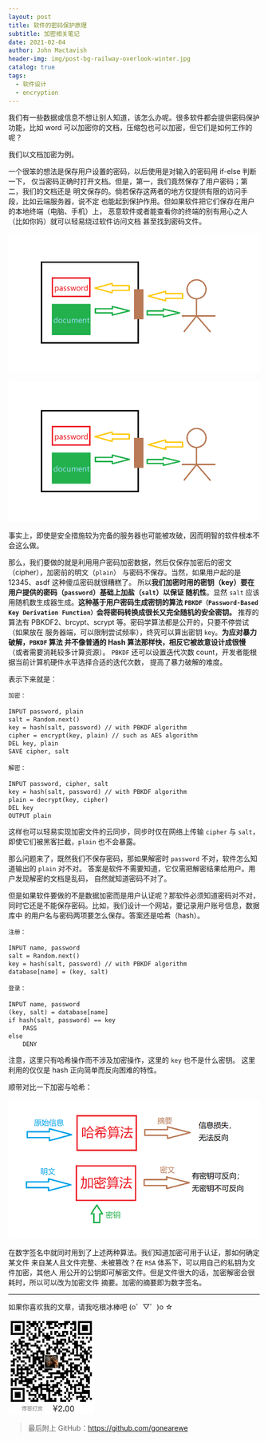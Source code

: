 ```yaml
---
layout: post
title: 软件的密码保护原理
subtitle: 加密相关笔记
date: 2021-02-04
author: John Mactavish
header-img: img/post-bg-railway-overlook-winter.jpg
catalog: true
tags:
  - 软件设计
  - encryption
---
```


我们有一些数据或信息不想让别人知道，该怎么办呢。很多软件都会提供密码保护
功能，比如 word 可以加密你的文档，压缩包也可以加密，但它们是如何工作的呢？

我们以文档加密为例。

一个很笨的想法是保存用户设置的密码，以后使用是对输入的密码用 if-else 判断一下，
仅当密码正确时打开文档。但是，第一，我们竟然保存了用户密码；第二，我们的文档还是
明文保存的。倘若保存这两者的地方仅提供有限的访问手段，比如云端服务器，说不定
也能起到保护作用。但如果软件把它们保存在用户的本地终端（电脑、手机）上，
恶意软件或者能查看你的终端的别有用心之人（比如你妈）就可以轻易绕过软件访问文档
甚至找到密码文件。

![1](https://raw.githubusercontent.com/gonearewe/gonearewe.github.io/master/img/post-2021-encryption-1.png)

![2](https://raw.githubusercontent.com/gonearewe/gonearewe.github.io/master/img/post-2021-encryption-1.png)

事实上，即使是安全措施较为完备的服务器也可能被攻破，因而明智的软件根本不会这么做。

那么，我们要做的就是利用用户密码加密数据，然后仅保存加密后的密文（cipher），加密前的明文（`plain`）
与密码不保存。当然，如果用户起的是 12345、asdf 这种傻瓜密码就很糟糕了。
所以**我们加密时用的密钥（key）要在用户提供的密码（`password`）基础上加盐（`salt`）以保证
随机性**。显然 `salt` 应该用随机数生成器生成。**这种基于用户密码生成密钥的算法 `PBKDF（Password-Based Key Derivation Function）`会将密码转换成很长又完全随机的安全密钥。**
推荐的算法有 PBKDF2、brcypt、scrypt 等。密码学算法都是公开的，只要不停尝试（如果放在
服务器端，可以限制尝试频率），终究可以算出密钥 `key`。**为应对暴力破解，`PBKDF` 算法
并不像普通的 Hash 算法那样快，相反它被故意设计成很慢**（或者需要消耗较多计算资源）。
`PBKDF` 还可以设置迭代次数 count，开发者能根据当前计算机硬件水平选择合适的迭代次数，
提高了暴力破解的难度。

表示下来就是：

```
加密：

INPUT password, plain
salt = Random.next()
key = hash(salt, password) // with PBKDF algorithm
cipher = encrypt(key, plain) // such as AES algorithm
DEL key, plain
SAVE cipher, salt

解密：

INPUT password, cipher, salt
key = hash(salt, password) // with PBKDF algorithm
plain = decrypt(key, cipher)
DEL key
OUTPUT plain
```

这样也可以轻易实现加密文件的云同步，同步时仅在网络上传输 `cipher` 与 `salt`，
即使它们被黑客拦截，`plain` 也不会暴露。

那么问题来了，既然我们不保存密码，那如果解密时 `password` 不对，软件怎么知道输出的 `plain` 对不对。
答案是软件不需要知道，它仅需把解密结果给用户。用户发现解密的文档是乱码，
自然就知道密码不对了。

但是如果软件要做的不是数据加密而是用户认证呢？那软件必须知道密码对不对，
同时它还是不能保存密码。比如，我们设计一个网站，要记录用户账号信息，数据库中
的用户名与密码两项要怎么保存。答案还是哈希（hash）。

```
注册：

INPUT name, password
salt = Random.next()
key = hash(salt, password) // with PBKDF algorithm
database[name] = (key, salt)

登录：

INPUT name, password
(key, salt) = database[name]
if hash(salt, password) == key
    PASS
else 
    DENY
```

注意，这里只有哈希操作而不涉及加密操作，这里的 `key` 也不是什么密钥。
这里利用的仅仅是 hash 正向简单而反向困难的特性。

顺带对比一下加密与哈希：

![3](https://raw.githubusercontent.com/gonearewe/gonearewe.github.io/master/img/post-2021-encryption-3.png)

在数字签名中就同时用到了上述两种算法。我们知道加密可用于认证，那如何确定某文件
来自某人且文件完整、未被篡改？在 `RSA` 体系下，可以用自己的私钥为文件加密，其他人
用公开的公钥即可解密文件。但是文件很大的话，加密解密会很耗时，所以可以改为加密文件
摘要。加密的摘要即为数字签名。

---
如果你喜欢我的文章，请我吃根冰棒吧  (o゜▽゜)o ☆

![contribution](https://raw.githubusercontent.com/gonearewe/gonearewe.github.io/master/img/contribution.jpg)

> 最后附上 GitHub：<https://github.com/gonearewe>
